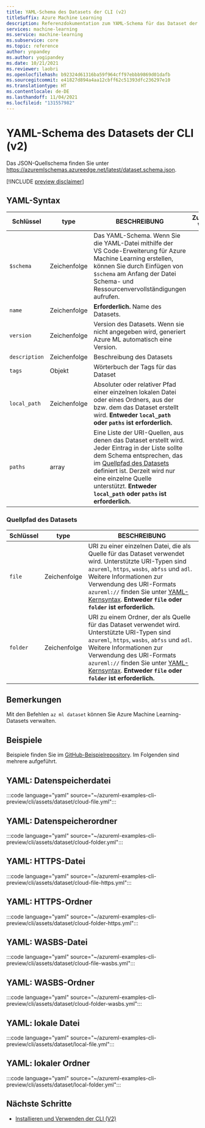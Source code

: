 ```yaml
---
title: YAML-Schema des Datasets der CLI (v2)
titleSuffix: Azure Machine Learning
description: Referenzdokumentation zum YAML-Schema für das Dataset der CLI (v2).
services: machine-learning
ms.service: machine-learning
ms.subservice: core
ms.topic: reference
author: ynpandey
ms.author: yogipandey
ms.date: 10/21/2021
ms.reviewer: laobri
ms.openlocfilehash: b92324d61316ba59f964cff97ebbb9869d01dafb
ms.sourcegitcommit: e41827d894a4aa12cbff62c51393dfc236297e10
ms.translationtype: HT
ms.contentlocale: de-DE
ms.lasthandoff: 11/04/2021
ms.locfileid: "131557982"
---
```

# <a name="cli-v2-dataset-yaml-schema"></a>YAML-Schema des Datasets der CLI (v2)

Das JSON-Quellschema finden Sie unter https://azuremlschemas.azureedge.net/latest/dataset.schema.json.

[!INCLUDE [preview disclaimer](../../includes/machine-learning-preview-generic-disclaimer.md)]

## <a name="yaml-syntax"></a>YAML-Syntax

| Schlüssel | type | BESCHREIBUNG | Zulässige Werte |
| --- | ---- | ----------- | -------------- |
| `$schema` | Zeichenfolge | Das YAML-Schema. Wenn Sie die YAML-Datei mithilfe der VS Code-Erweiterung für Azure Machine Learning erstellen, können Sie durch Einfügen von `$schema` am Anfang der Datei Schema- und Ressourcenvervollständigungen aufrufen. | |
| `name` | Zeichenfolge | **Erforderlich.** Name des Datasets. | |
| `version` | Zeichenfolge | Version des Datasets. Wenn sie nicht angegeben wird, generiert Azure ML automatisch eine Version. | |
| `description` | Zeichenfolge | Beschreibung des Datasets | |
| `tags` | Objekt | Wörterbuch der Tags für das Dataset | |
| `local_path` | Zeichenfolge | Absoluter oder relativer Pfad einer einzelnen lokalen Datei oder eines Ordners, aus der bzw. dem das Dataset erstellt wird. **Entweder `local_path` oder `paths` ist erforderlich.** | |
| `paths` | array | Eine Liste der URI-Quellen, aus denen das Dataset erstellt wird. Jeder Eintrag in der Liste sollte dem Schema entsprechen, das im [Quellpfad des Datasets](#dataset-source-path) definiert ist. Derzeit wird nur eine einzelne Quelle unterstützt.  **Entweder `local_path` oder `paths` ist erforderlich.** | |

### <a name="dataset-source-path"></a>Quellpfad des Datasets

| Schlüssel | type | BESCHREIBUNG |
| --- | ---- | ----------- |
| `file` | Zeichenfolge | URI zu einer einzelnen Datei, die als Quelle für das Dataset verwendet wird. Unterstützte URI-Typen sind `azureml`, `https`, `wasbs`, `abfss` und `adl`. Weitere Informationen zur Verwendung des URI-Formats `azureml://` finden Sie unter [YAML-Kernsyntax](reference-yaml-core-syntax.md). **Entweder `file` oder `folder` ist erforderlich.** |
| `folder` | Zeichenfolge | URI zu einem Ordner, der als Quelle für das Dataset verwendet wird. Unterstützte URI-Typen sind `azureml`, `https`, `wasbs`, `abfss` und `adl`. Weitere Informationen zur Verwendung des URI-Formats `azureml://` finden Sie unter [YAML-Kernsyntax](reference-yaml-core-syntax.md). **Entweder `file` oder `folder` ist erforderlich.** |

## <a name="remarks"></a>Bemerkungen

Mit den Befehlen `az ml dataset` können Sie Azure Machine Learning-Datasets verwalten.

## <a name="examples"></a>Beispiele

Beispiele finden Sie im [GitHub-Beispielrepository](https://github.com/Azure/azureml-examples/tree/main/cli/assets/dataset). Im Folgenden sind mehrere aufgeführt.

## <a name="yaml-datastore-file"></a>YAML: Datenspeicherdatei

:::code language="yaml" source="~/azureml-examples-cli-preview/cli/assets/dataset/cloud-file.yml":::

## <a name="yaml-datastore-folder"></a>YAML: Datenspeicherordner

:::code language="yaml" source="~/azureml-examples-cli-preview/cli/assets/dataset/cloud-folder.yml":::

## <a name="yaml-https-file"></a>YAML: HTTPS-Datei

:::code language="yaml" source="~/azureml-examples-cli-preview/cli/assets/dataset/cloud-file-https.yml":::

## <a name="yaml-https-folder"></a>YAML: HTTPS-Ordner

:::code language="yaml" source="~/azureml-examples-cli-preview/cli/assets/dataset/cloud-folder-https.yml":::

## <a name="yaml-wasbs-file"></a>YAML: WASBS-Datei

:::code language="yaml" source="~/azureml-examples-cli-preview/cli/assets/dataset/cloud-file-wasbs.yml":::

## <a name="yaml-wasbs-folder"></a>YAML: WASBS-Ordner

:::code language="yaml" source="~/azureml-examples-cli-preview/cli/assets/dataset/cloud-folder-wasbs.yml":::

## <a name="yaml-local-file"></a>YAML: lokale Datei

:::code language="yaml" source="~/azureml-examples-cli-preview/cli/assets/dataset/local-file.yml":::

## <a name="yaml-local-folder"></a>YAML: lokaler Ordner

:::code language="yaml" source="~/azureml-examples-cli-preview/cli/assets/dataset/local-folder.yml":::

## <a name="next-steps"></a>Nächste Schritte

- [Installieren und Verwenden der CLI (V2)](how-to-configure-cli.md)
